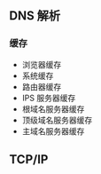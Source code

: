 ## DNS 解析

  ### 缓存
  - 浏览器缓存
  - 系统缓存
  - 路由器缓存
  - IPS 服务器缓存
  - 根域名服务器缓存
  - 顶级域名服务器缓存
  - 主域名服务器缓存

## TCP/IP
